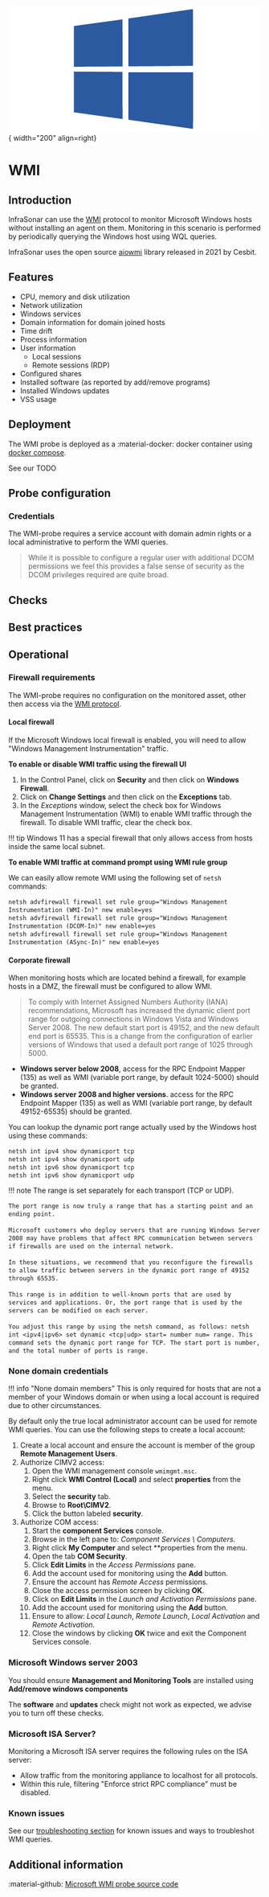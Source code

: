 ![wmi-probe](../../images/probe_wmi.png){ width="200" align=right}

# WMI

## Introduction

InfraSonar can use the [WMI](https://en.wikipedia.org/wiki/Windows_Management_Instrumentation) protocol to monitor Microsoft Windows hosts without installing an agent on them. Monitoring in this scenario is performed by periodically querying the Windows host using WQL queries.

InfraSonar uses the open source [aiowmi](https://github.com/cesbit/aiowmi) library released in 2021 by Cesbit.

## Features

* CPU, memory and disk utilization
* Network utilization 
* Windows services
* Domain information for domain joined hosts
* Time drift
* Process information
* User information
  * Local sessions
  * Remote sessions (RDP)
* Configured shares
* Installed software (as reported by add/remove programs)
* Installed Windows updates
* VSS usage

## Deployment

The WMI probe is deployed as a :material-docker: docker container using [docker compose](appliance/docker_compose.md).

See our TODO

## Probe configuration

### Credentials

The WMI-probe requires a service account with domain admin rights or a local administrative to perform the WMI queries.

> While it is possible to configure a regular user with additional DCOM permissions we feel this provides a false sense of security as the DCOM privileges required are quite broad.

## Checks

## Best practices

## Operational

### Firewall requirements

The WMI-probe requires no configuration on the monitored asset, other then access via the [WMI protocol](https://docs.microsoft.com/en-us/openspecs/windows_protocols/ms-wmi/c0088a94-1107-48a5-8d4d-cd16d34de5ef).

#### Local firewall

If the Microsoft Windows local firewall is enabled, you will need to allow "Windows Management Instrumentation" traffic.

**To enable or disable WMI traffic using the firewall UI**

1. In the Control Panel, click on **Security** and then click on **Windows Firewall**.
2. Click on **Change Settings** and then click on the **Exceptions** tab.
3. In the *Exceptions* window, select the check box for Windows Management Instrumentation (WMI) to enable WMI traffic through the firewall. To disable WMI traffic, clear the check box.

!!! tip
    Windows 11 has a special firewall that only allows access from hosts inside the same local subnet.

**To enable WMI traffic at command prompt using WMI rule group**

We can easily allow remote WMI using the following set of `netsh` commands:

```
netsh advfirewall firewall set rule group="Windows Management Instrumentation (WMI-In)" new enable=yes
netsh advfirewall firewall set rule group="Windows Management Instrumentation (DCOM-In)" new enable=yes
netsh advfirewall firewall set rule group="Windows Management Instrumentation (ASync-In)" new enable=yes
```

#### Corporate firewall

When monitoring hosts which are located behind a firewall, for example hosts in a DMZ, the firewall must be configured to allow WMI.

> To comply with Internet Assigned Numbers Authority (IANA) recommendations, Microsoft has increased the dynamic client port range for outgoing connections in Windows Vista and Windows Server 2008. The new default start port is 49152, and the new default end port is 65535. This is a change from the configuration of earlier versions of Windows that used a default port range of 1025 through 5000.

* **Windows server below 2008**, access for the RPC Endpoint Mapper (135) as well as WMI (variable port range, by default 1024-5000) should be granted.
* **Windows server 2008 and higher versions**. access for the RPC Endpoint Mapper (135) as well as WMI (variable port range, by default 49152-65535) should be granted.

You can lookup the dynamic port range actually used by the Windows host using these commands:

```
netsh int ipv4 show dynamicport tcp
netsh int ipv4 show dynamicport udp
netsh int ipv6 show dynamicport tcp
netsh int ipv6 show dynamicport udp
```

!!! note
    The range is set separately for each transport (TCP or UDP).
    
    The port range is now truly a range that has a starting point and an ending point. 
    
    Microsoft customers who deploy servers that are running Windows Server 2008 may have problems that affect RPC communication between servers if firewalls are used on the internal network. 
    
    In these situations, we recommend that you reconfigure the firewalls to allow traffic between servers in the dynamic port range of 49152 through 65535.
    
    This range is in addition to well-known ports that are used by services and applications. Or, the port range that is used by the servers can be modified on each server.
    
    You adjust this range by using the netsh command, as follows: netsh int <ipv4|ipv6> set dynamic <tcp|udp> start= number num= range. This command sets the dynamic port range for TCP. The start port is number, and the total number of ports is range.


### None domain credentials

!!! info "None domain members"
    This is only required for hosts that are not a member of your Windows domain or when using a local account is required due to other circumstances.

By default only the true local administrator account can be used for remote WMI queries.
You can use the following steps to create a local account:

1. Create a local account and ensure the account is member of the group **Remote Management Users**.
2. Authorize CIMV2 access:
    1. Open the WMI management console `wmimgmt.msc`.
    2. Right click **WMI Control (Local)** and select **properties** from the menu.
    3. Select the **security** tab.
    4. Browse to **Root\CIMV2**.
    5. Click the button labeled **security**.
3. Authorize COM access:
    1. Start the **component Services** console.
    2. Browse in the left pane to: _Component Services \ Computers_.
    3. Right click **My Computer** and select **properties from the menu.
    4. Open the tab **COM Security**.
    5. Click **Edit Limits** in the _Access Permissions_ pane.
    6. Add the account used for monitoring using the **Add** button.
    7. Ensure the account has *Remote Access* permissions.
    8. Close the access permission screen by clicking **OK**.
    9. Click on **Edit Limits** in the _Launch and Activation Permissions_ pane.
    10. Add the account used for monitoring using the **Add** button.
    11. Ensure to allow: _Local Launch_, _Remote Launch_, _Local Activation_ and _Remote Activation_.
    12. Close the windows by clicking **OK** twice and exit the Component Services console.

### Microsoft Windows server 2003

You should ensure **Management and Monitoring Tools** are installed using **Add/remove windows components**

The **software** and **updates** check might not work as expected, we advise you to turn off these checks.

### Microsoft ISA Server?

Monitoring a Microsoft ISA server requires the following rules on the ISA server:

* Allow traffic from the monitoring appliance to localhost for all protocols.
* Within this rule, filtering "Enforce strict RPC compliance" must be disabled.

### Known issues

See our [troubleshooting section](wmi-troubleshooting.md) for known issues and ways to troubleshot WMI queries.



## Additional information

:material-github: [Microsoft WMI probe source code](https://github.com/infrasonar/wmi-probe)








 
